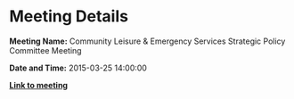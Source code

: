 # Meeting Details

**Meeting Name:** Community Leisure & Emergency Services Strategic Policy Committee Meeting

**Date and Time:** 2015-03-25 14:00:00

**<a href="https://www.limerick.ie/council/whats-on/community-leisure-emergency-services-strategic-policy-committee-meeting" target="_blank">Link to meeting</a>**
